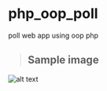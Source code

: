 # php_oop_poll
 poll web app using oop php
> ## Sample image
![alt text](https://www.karlancer.com/api/file/1666550977-qyQ6.jpg)
<br>
